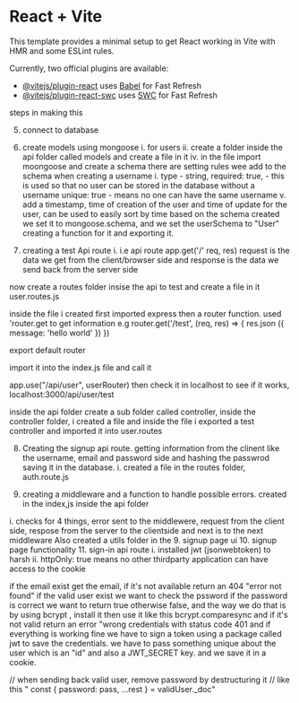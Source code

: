 # React + Vite

This template provides a minimal setup to get React working in Vite with HMR and some ESLint rules.

Currently, two official plugins are available:

- [@vitejs/plugin-react](https://github.com/vitejs/vite-plugin-react/blob/main/packages/plugin-react/README.md) uses [Babel](https://babeljs.io/) for Fast Refresh
- [@vitejs/plugin-react-swc](https://github.com/vitejs/vite-plugin-react-swc) uses [SWC](https://swc.rs/) for Fast Refresh

steps in making this

5. connect to database
6. create models using mongoose
   i. for users
   ii. create a folder inside the api folder called models and create a file in it
   iv. in the file import moongoose and create a schema
   there are setting rules wee add to the schema when creating a username
   i. type - string,
   required: true, - this is used so that no user can be stored in the database without a username
   unique: true - means no one can have the same username
   v. add a timestamp, time of creation of the user and time of update for the user, can be used to easily sort by time
   based on the schema created we set it to mongoose.schema, and we set the userSchema to "User" creating a function for it and exporting it.

7. creating a test Api route
   i. i.e api route app.get('/' req, res)
   request is the data we get from the client/browser side and response is the data we send back from the server side

now create a routes folder insise the api to test and create a file in it user.routes.js

inside the file i created first imported express then a router function. used 'router.get to get information e.g router.get('/test', (req, res) => {
res.json ({
message: 'hello world'
})
})

export default router

import it into the index.js file and call it

<!-- remeber in the router file there will be multiple routers, 'userRouter, listingRouter, singinRouter etc, so when importing use the name but it'll still point to the file direction e.g "import userRouter from "router/..." -->

app.use("/api/user", userRouter)
then check it in localhost to see if it works, localhost:3000/api/user/test

inside the api folder create a sub folder called controller, inside the controller folder, i created a file and inside the file i exported a test controller and imported it into user.routes

8. Creating the signup api route. getting information from the clinent like the username, email and password side and hashing the passwrod saving it in the database.
i. created a file in the routes folder, auth.route.js
<!-- to has password use bcryptjs -->

9. creating a middleware and a function to handle possible errors.
   created in the index,js inside the api folder

i. checks for 4 things, error sent to the middlewere, request from the client side, respose from the server to the clientside and next is to the next middleware
Also created a utils folder in the
9. signup page ui
10. signup page functionality
11. sign-in api route
i. installed jwt (jsonwebtoken) to harsh
ii. httpOnly: true means no other thirdparty application can have access to the cookie

if the email exist get the email, if it's not available return an 404 "error not found"
 if the valid user exist we want to check the pssword if the password is correct we want to return true otherwise false, and the way we do that is by using bcrypt , install it then use it like this bcrypt.comparesync  and if it's not valid return an error "wrong credentials with status code 401 and if everything is working fine we have to sign a token  using a package called jwt to save the credentials. we have to pass something unique about the user which is an "id" and also a JWT_SECRET key. and we save it in a cookie.

// when sending back valid user, remove password by destructuring it
// like this "  const { password: pass, ...rest } = validUser._doc"